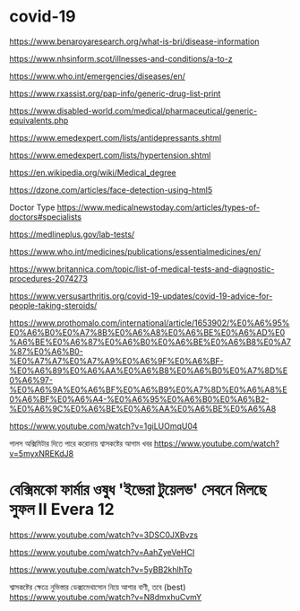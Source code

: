 # covid-19

https://www.benaroyaresearch.org/what-is-bri/disease-information


https://www.nhsinform.scot/illnesses-and-conditions/a-to-z

https://www.who.int/emergencies/diseases/en/

https://www.rxassist.org/pap-info/generic-drug-list-print

https://www.disabled-world.com/medical/pharmaceutical/generic-equivalents.php

https://www.emedexpert.com/lists/antidepressants.shtml

https://www.emedexpert.com/lists/hypertension.shtml

https://en.wikipedia.org/wiki/Medical_degree

https://dzone.com/articles/face-detection-using-html5

Doctor Type
https://www.medicalnewstoday.com/articles/types-of-doctors#specialists

https://medlineplus.gov/lab-tests/

https://www.who.int/medicines/publications/essentialmedicines/en/

https://www.britannica.com/topic/list-of-medical-tests-and-diagnostic-procedures-2074273

https://www.versusarthritis.org/covid-19-updates/covid-19-advice-for-people-taking-steroids/

https://www.prothomalo.com/international/article/1653902/%E0%A6%95%E0%A6%B0%E0%A7%8B%E0%A6%A8%E0%A6%BE%E0%A6%AD%E0%A6%BE%E0%A6%87%E0%A6%B0%E0%A6%BE%E0%A6%B8%E0%A7%87%E0%A6%B0-%E0%A7%A7%E0%A7%A9%E0%A6%9F%E0%A6%BF-%E0%A6%89%E0%A6%AA%E0%A6%B8%E0%A6%B0%E0%A7%8D%E0%A6%97-%E0%A6%9A%E0%A6%BF%E0%A6%B9%E0%A7%8D%E0%A6%A8%E0%A6%BF%E0%A6%A4-%E0%A6%95%E0%A6%B0%E0%A6%B2-%E0%A6%9C%E0%A6%BE%E0%A6%AA%E0%A6%BE%E0%A6%A8

https://www.youtube.com/watch?v=1giLUOmqU04

পালস অক্সিমিটার দিতে পারে করোনায় শ্বাসকষ্টের আগাম খবর
https://www.youtube.com/watch?v=5myxNREKdJ8

# বেক্সিমকো ফার্মার ওষুধ 'ইভেরা টুয়েলভ' সেবনে মিলছে সুফল II Evera 12
https://www.youtube.com/watch?v=3DSC0JXBvzs

https://www.youtube.com/watch?v=AahZyeVeHCI

https://www.youtube.com/watch?v=5yBB2khlhTo

শ্বাসকষ্টের ক্ষেত্রে নুভিস্তার ডেক্সামেথাসোন নিয়ে আশার বাণী, তবে (best)
https://www.youtube.com/watch?v=N8dmxhuCvmY
